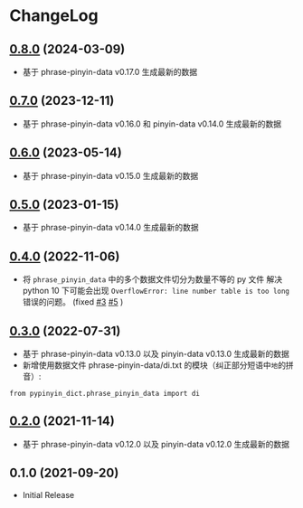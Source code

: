 # ChangeLog


## [0.8.0] (2024-03-09)

* 基于 phrase-pinyin-data v0.17.0 生成最新的数据


## [0.7.0] (2023-12-11)

* 基于 phrase-pinyin-data v0.16.0 和 pinyin-data v0.14.0 生成最新的数据


## [0.6.0] (2023-05-14)

* 基于 phrase-pinyin-data v0.15.0 生成最新的数据


## [0.5.0] (2023-01-15)

* 基于 phrase-pinyin-data v0.14.0 生成最新的数据


## [0.4.0] (2022-11-06)

* 将 `phrase_pinyin_data` 中的多个数据文件切分为数量不等的 py 文件
  解决 python 10 下可能会出现 `OverflowError: line number table is too long`
  错误的问题。 (fixed [#3] [#5] )


## [0.3.0] (2022-07-31)

* 基于 phrase-pinyin-data v0.13.0 以及 pinyin-data v0.13.0 生成最新的数据
* 新增使用数据文件 phrase-pinyin-data/di.txt 的模块（纠正部分短语中`地`的拼音）:

```
from pypinyin_dict.phrase_pinyin_data import di
```

## [0.2.0] (2021-11-14)

* 基于 phrase-pinyin-data v0.12.0 以及 pinyin-data v0.12.0 生成最新的数据


## 0.1.0 (2021-09-20)

* Initial Release

[#3]: https://github.com/mozillazg/pypinyin-dict/issues/3
[#5]: https://github.com/mozillazg/pypinyin-dict/issues/5

[0.2.0]: https://github.com/mozillazg/pypinyin-dict/compare/v0.1.0...v0.2.0
[0.3.0]: https://github.com/mozillazg/pypinyin-dict/compare/v0.2.0...v0.3.0
[0.4.0]: https://github.com/mozillazg/pypinyin-dict/compare/v0.3.0...v0.4.0
[0.5.0]: https://github.com/mozillazg/pypinyin-dict/compare/v0.4.0...v0.5.0
[0.6.0]: https://github.com/mozillazg/pypinyin-dict/compare/v0.5.0...v0.6.0
[0.7.0]: https://github.com/mozillazg/pypinyin-dict/compare/v0.6.0...v0.7.0
[0.8.0]: https://github.com/mozillazg/pypinyin-dict/compare/v0.7.0...v0.8.0
